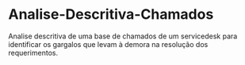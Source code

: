 # Analise-Descritiva-Chamados
Analise descritiva de uma base de chamados de um servicedesk para identificar os gargalos que levam à demora na resolução dos requerimentos.
